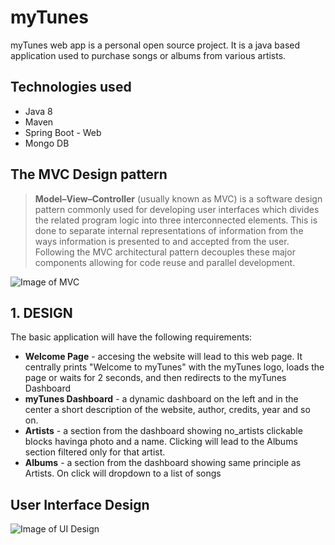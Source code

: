 # myTunes
myTunes web app is a personal open source project. It is a java based application used to purchase songs or albums from various artists.

## Technologies used
* Java 8
* Maven
* Spring Boot - Web
* Mongo DB

## The MVC Design pattern
><b>Model–View–Controller</b> (usually known as MVC) is a software design pattern commonly used for developing user interfaces which divides the related program logic into three interconnected elements. This is done to separate internal representations of information from the ways information is presented to and accepted from the user. Following the MVC architectural pattern decouples these major components allowing for code reuse and parallel development.

![Image of MVC](https://i.imgur.com/90JjzgO.png)

## 1. DESIGN
The basic application will have the following requirements:
* <b>Welcome Page</b> - accesing the website will lead to this web page. It centrally prints "Welcome to myTunes" with the myTunes logo, loads the page or waits for 2 seconds, and then redirects to the myTunes Dashboard
* <b>myTunes Dashboard</b> - a dynamic dashboard on the left and in the center a short description of the website, author, credits, year and so on.
* <b>Artists</b> - a section from the dashboard showing no_artists clickable blocks havinga photo and a name. Clicking will lead to the Albums section filtered only for that artist.
* <b>Albums</b> - a section from the dashboard showing same principle as Artists. On click will dropdown to a list of songs

## User Interface Design
![Image of UI Design](https://raw.githubusercontent.com/WebToLearn/fx-trading-app/master/Week_03/Exercise/Img/Assets-VD.png)

